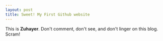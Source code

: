```yaml
---
layout: post
title: Sweet! My First Github website
---
```


This is **Zuhayer**. Don't comment, don't see, and don't linger on this blog. Scram!
